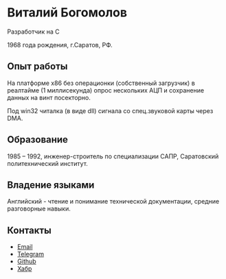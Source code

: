 # Виталий Богомолов

Разработчик на C

1968 года рождения, г.Саратов, РФ.

## Опыт работы

На платформе x86 без операционки (собственный загрузчик) в реалтайме (1 миллисекунда) опрос нескольких АЦП и сохранение данных на винт посекторно.

Под win32 читалка (в виде dll) сигнала со спец.звуковой карты через DMA.


## Образование

1985 – 1992, инженер-строитель по специализации САПР, Саратовский политехнический институт.


## Владение языками

Английский - чтение и понимание технической документации, средние разговорные навыки.

## Контакты

- [Email](mailto:mail@vitaly-bogomolov.ru)
- [Telegram](https://t.me/vvb64)
- [Github](https://github.com/vb64)
- [Хабр](https://habr.com/ru/users/vb64/)
